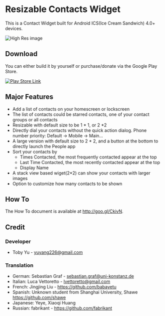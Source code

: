 # Resizable Contacts Widget

This is a Contact Widget built for Android ICS(Ice Cream Sandwich) 4.0+ devices.

![High Res image](http://farm9.staticflickr.com/8331/8403009487_0d39319580_m.jpg)

## Download

You can either build it by yourself or purchase/donate via the Google Play Store.

<a href="https://play.google.com/store/apps/details?id=com.gmail.yuyang226.contactswidget.pro">![Play Store Link](http://developer.android.com/images/brand/en_generic_rgb_wo_60.png)</a>


## Major Features

* Add a list of contacts on your homescreen or lockscreen
* The list of contacts could be starred contacts, one of your contact groups or all contacts
* Resizable with default size to be 1 * 1, or 2 *2
* Directly dial your contacts without the quick action dialog. Phone number priority: Default -> Mobile -> Main...
* A large version with default size to 2 * 2, and a button at the bottom to directly launch the People app
* Sort your contacts by 
    * Times Contacted, the most frequently contacted appear at the top
    * Last Time Contacted, the most recently contacted appear at the top
    * Display Name
* A stack view based wiget(2*2) can show your contacts with larger images
* Option to customize how many contacts to be shown

## How To

The How To document is available at http://goo.gl/CkivN.

## Credit

### Developer

* Toby Yu - <yuyang226@gmail.com>

### Translation

* German: Sebastian Graf - <sebastian.graf@uni-konstanz.de>
* Italian: Luca Vettoretto - <lvettoretto@gmail.com>
* French: Jingjing Liu - <https://github.com/babayetu>
* Spanish: Unknown student from Shanghai University, Shawe <https://github.com/shawe>
* Japanese: Yeye, Xiaoqi Huang
* Russian: fabrikant - <https://github.com/fabrikant>
